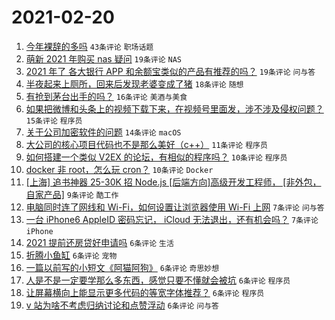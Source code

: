 # 2021-02-20

1. [今年裸辞的多吗](https://www.v2ex.com/t/754455) `43条评论` `职场话题`
1. [萌新 2021 年购买 nas 疑问](https://www.v2ex.com/t/754464) `19条评论` `NAS`
1. [2021 年了 各大银行 APP 和余额宝类似的产品有推荐的吗？](https://www.v2ex.com/t/754463) `19条评论` `问与答`
1. [半夜起来上厕所，回来后发现老婆变成了猪](https://www.v2ex.com/t/754441) `18条评论` `随想`
1. [有抢到茅台出手的吗？](https://www.v2ex.com/t/754466) `16条评论` `美酒与美食`
1. [如果把微博和头条上的视频下载下来，在视频号里面发，涉不涉及侵权问题？](https://www.v2ex.com/t/754467) `15条评论` `程序员`
1. [关于公司加密软件的问题](https://www.v2ex.com/t/754459) `14条评论` `macOS`
1. [大公司的核心项目代码也不是那么美好（c++）](https://www.v2ex.com/t/754480) `11条评论` `程序员`
1. [如何搭建一个类似 V2EX 的论坛，有相似的程序吗？](https://www.v2ex.com/t/754453) `10条评论` `程序员`
1. [docker 非 root，怎么玩 cron？](https://www.v2ex.com/t/754450) `10条评论` `Docker`
1. [[上海] 追书神器 25-30K 招 Node.js [后端方向]高级开发工程师， [非外包，自家产品]](https://www.v2ex.com/t/754449) `9条评论` `酷工作`
1. [电脑同时连了网线和 Wi-Fi，如何设置让浏览器使用 Wi-Fi 上网](https://www.v2ex.com/t/754460) `7条评论` `问与答`
1. [一台 iPhone6 AppleID 密码忘记， iCloud 无法退出，还有机会吗？](https://www.v2ex.com/t/754456) `7条评论` `iPhone`
1. [2021 提前还房贷好申请吗](https://www.v2ex.com/t/754491) `6条评论` `生活`
1. [折腾小鱼缸](https://www.v2ex.com/t/754483) `6条评论` `宠物`
1. [一篇以前写的小短文《阿猫阿狗》](https://www.v2ex.com/t/754473) `6条评论` `奇思妙想`
1. [人是不是一定要学那么多东西，感觉只要不懂就会被坑](https://www.v2ex.com/t/754471) `6条评论` `程序员`
1. [让屏幕横向上能显示更多代码的等宽字体推荐？](https://www.v2ex.com/t/754454) `6条评论` `程序员`
1. [v 站为啥不考虑归纳讨论和点赞浮动](https://www.v2ex.com/t/754445) `6条评论` `问与答`
